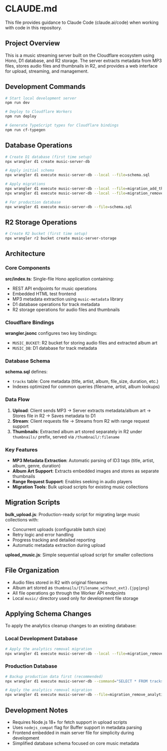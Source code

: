 # CLAUDE.md

This file provides guidance to Claude Code (claude.ai/code) when working with code in this repository.

## Project Overview

This is a music streaming server built on the Cloudflare ecosystem using Hono, D1 database, and R2 storage. The server extracts metadata from MP3 files, stores audio files and thumbnails in R2, and provides a web interface for upload, streaming, and management.

## Development Commands

```bash
# Start local development server
npm run dev

# Deploy to Cloudflare Workers
npm run deploy

# Generate TypeScript types for Cloudflare bindings
npm run cf-typegen
```

## Database Operations

```bash
# Create D1 database (first time setup)
npx wrangler d1 create music-server-db

# Apply initial schema
npx wrangler d1 execute music-server-db --local --file=schema.sql

# Apply migrations
npx wrangler d1 execute music-server-db --local --file=migration_add_thumbnail.sql
npx wrangler d1 execute music-server-db --local --file=migration_remove_analytics.sql

# For production database
npx wrangler d1 execute music-server-db --file=schema.sql
```

## R2 Storage Operations

```bash
# Create R2 bucket (first time setup)
npx wrangler r2 bucket create music-server-storage
```

## Architecture

### Core Components

**src/index.ts**: Single-file Hono application containing:
- REST API endpoints for music operations
- Embedded HTML test frontend
- MP3 metadata extraction using `music-metadata` library
- D1 database operations for track metadata
- R2 storage operations for audio files and thumbnails

### Cloudflare Bindings

**wrangler.jsonc** configures two key bindings:
- `MUSIC_BUCKET`: R2 bucket for storing audio files and extracted album art
- `MUSIC_DB`: D1 database for track metadata

### Database Schema

**schema.sql** defines:
- `tracks` table: Core metadata (title, artist, album, file_size, duration, etc.)
- Indexes optimized for common queries (filename, artist, album lookups)

### Data Flow

1. **Upload**: Client sends MP3 → Server extracts metadata/album art → Stores file in R2 → Saves metadata to D1
2. **Stream**: Client requests file → Streams from R2 with range request support
3. **Thumbnails**: Extracted album art stored separately in R2 under `thumbnails/` prefix, served via `/thumbnail/:filename`

### Key Features

- **MP3 Metadata Extraction**: Automatic parsing of ID3 tags (title, artist, album, genre, duration)
- **Album Art Support**: Extracts embedded images and stores as separate thumbnails
- **Range Request Support**: Enables seeking in audio players
- **Migration Tools**: Bulk upload scripts for existing music collections

## Migration Scripts

**bulk_upload.js**: Production-ready script for migrating large music collections with:
- Concurrent uploads (configurable batch size)
- Retry logic and error handling
- Progress tracking and detailed reporting
- Automatic metadata extraction during upload

**upload_music.js**: Simple sequential upload script for smaller collections

## File Organization

- Audio files stored in R2 with original filenames
- Album art stored as `thumbnails/{filename_without_ext}.{jpg|png}`
- All file operations go through the Worker API endpoints
- Local `music/` directory used only for development file storage

## Applying Schema Changes

To apply the analytics cleanup changes to an existing database:

### Local Development Database
```bash
# Apply the analytics removal migration
npx wrangler d1 execute music-server-db --local --file=migration_remove_analytics.sql
```

### Production Database
```bash
# Backup production data first (recommended)
npx wrangler d1 execute music-server-db --command="SELECT * FROM tracks" > tracks_backup.sql

# Apply the analytics removal migration
npx wrangler d1 execute music-server-db --file=migration_remove_analytics.sql
```

## Development Notes

- Requires Node.js 18+ for fetch support in upload scripts
- Uses `nodejs_compat` flag for Buffer support in metadata parsing
- Frontend embedded in main server file for simplicity during development
- Simplified database schema focused on core music metadata